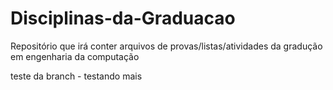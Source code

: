 # Disciplinas-da-Graduacao

Repositório que irá conter arquivos de provas/listas/atividades da gradução em engenharia da computação

teste da branch - testando mais 

